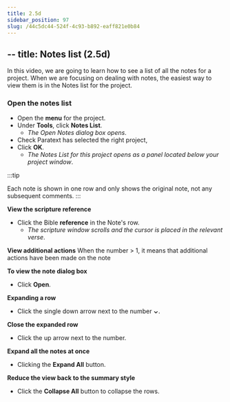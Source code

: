 ```yaml
---
title: 2.5d
sidebar_position: 97
slug: /44c5dc44-524f-4c93-b892-eaff821e0b84
---
```




## -- title: Notes list (2.5d)


In this video, we are going to learn how to see a list of all the notes for a project. When we are focusing on dealing with notes, the easiest way to view them is in the Notes list for the project.


### Open the notes list

- Open the **menu** for the project.
- Under **Tools**, click **Notes List**.
	- _The Open Notes dialog box opens_.
- Check Paratext has selected the right project,
- Click **OK**.
	- _The Notes List for this project opens as a panel located below your project window_.

:::tip


Each note is shown in one row and only shows the original note, not any subsequent comments. :::


**View the scripture reference**

- Click the Bible **reference** in the Note's row.
	- _The scripture window scrolls and the cursor is placed in the relevant verse_.

**View additional actions**
When the number > 1, it means that additional actions have been made on the note


**To view the note dialog box**

- Click **Open**.

**Expanding a row**

- Click the single down arrow next to the number **⌄**.

**Close the expanded row**

- Click the up arrow next to the number.

**Expand all the notes at once**

- Clicking the **Expand All** button.

**Reduce the view back to the summary style**

- Click the **Collapse All** button to collapse the rows.
